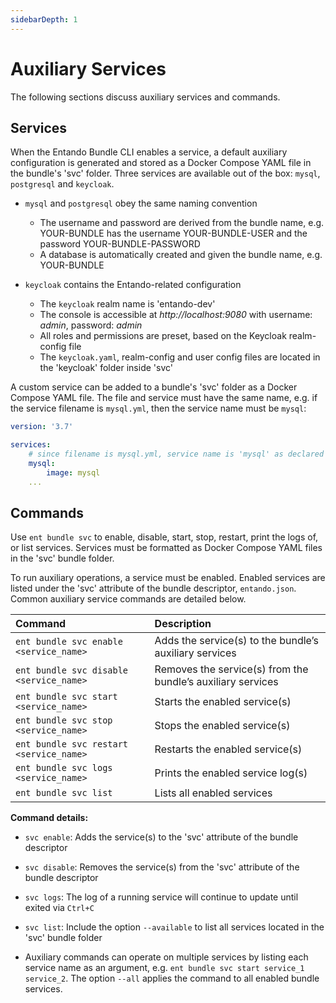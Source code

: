 ```yaml
---
sidebarDepth: 1
---
```


# Auxiliary Services

The following sections discuss auxiliary services and commands.

## Services

When the Entando Bundle CLI enables a service, a default auxiliary configuration is generated and stored as a Docker Compose YAML file in the bundle's 'svc' folder. Three services are available out of the box: `mysql`, `postgresql` and `keycloak`.

- `mysql` and `postgresql` obey the same naming convention
   - The username and password are derived from the bundle name, e.g. YOUR-BUNDLE has the username YOUR-BUNDLE-USER and the password YOUR-BUNDLE-PASSWORD
   - A database is automatically created and given the bundle name, e.g. YOUR-BUNDLE

- `keycloak` contains the Entando-related configuration
   - The `keycloak` realm name is 'entando-dev'
   - The console is accessible at *http://localhost:9080* with username: *admin*, password: *admin*
   - All roles and permissions are preset, based on the Keycloak realm-config file
   - The `keycloak.yaml`, realm-config and user config files are located in the 'keycloak' folder inside 'svc'

A custom service can be added to a bundle's 'svc' folder as a Docker Compose YAML file. The file and service must have the same name, e.g. if the service filename is `mysql.yml`, then the service name must be `mysql`:

``` yaml
version: '3.7'

services:
	# since filename is mysql.yml, service name is 'mysql' as declared below:
	mysql: 
		image: mysql
    ...
```

## Commands

Use `ent bundle svc` to enable, disable, start, stop, restart, print the logs of, or list services. Services must be formatted as Docker Compose YAML files in the 'svc' bundle folder.

To run auxiliary operations, a service must be enabled. Enabled services are listed under the 'svc' attribute of the bundle descriptor, `entando.json`. Common auxiliary service commands are detailed below.

| Command | Description
| :- | :-
| `ent bundle svc enable <service_name>` | Adds the service(s) to the bundle’s auxiliary services
| `ent bundle svc disable <service_name>` | Removes the service(s) from the bundle’s auxiliary services
| `ent bundle svc start <service_name>` | Starts the enabled service(s) 
| `ent bundle svc stop <service_name>` | Stops the enabled service(s)
| `ent bundle svc restart <service_name>` | Restarts the enabled service(s)
| `ent bundle svc logs <service_name>` | Prints the enabled service log(s)
| `ent bundle svc list` | Lists all enabled services

**Command details:**

- `svc enable`: Adds the service(s) to the 'svc' attribute of the bundle descriptor

- `svc disable`: Removes the service(s) from the 'svc' attribute of the bundle descriptor

- `svc logs`: The log of a running service will continue to update until exited via `Ctrl+C`

- `svc list`: Include the option `--available` to list all services located in the 'svc' bundle folder

- Auxiliary commands can operate on multiple services by listing each service name as an argument, e.g. `ent bundle svc start service_1 service_2`. The option `--all` applies the command to all enabled bundle services.